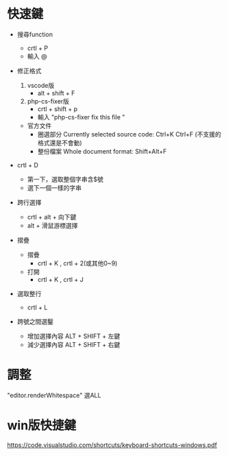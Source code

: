 # 快速鍵
- 搜尋function
    - crtl + P 
    - 輸入 @

- 修正格式
    1. vscode版
        - alt + shift + F
    2. php-cs-fixer版
        - crtl + shift + p 
        - 輸入 "php-cs-fixer fix this file "
    - 官方文件
        - 圈選部分 Currently selected source code: Ctrl+K Ctrl+F (不支援的格式還是不會動)
        - 整份檔案 Whole document format: Shift+Alt+F
- crtl + D 
    - 第一下，選取整個字串含$號
    - 選下一個一樣的字串

- 跨行選擇
    - crtl + alt + 向下鍵
    - alt + 滑鼠游標選擇

- 摺疊
    - 摺疊
        - crtl + K , crtl + 2(或其他0~9)
    - 打開
        - crtl + K , crtl + J

- 選取整行
    - crtl + L

- 跨號之間選鑿
    - 增加選擇內容  ALT + SHIFT + 左鍵
    - 減少選擇內容  ALT + SHIFT + 右鍵


# 調整
"editor.renderWhitespace" 選ALL

# win版快捷鍵
https://code.visualstudio.com/shortcuts/keyboard-shortcuts-windows.pdf
